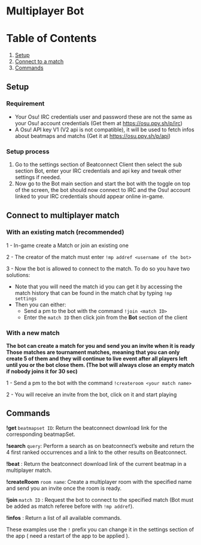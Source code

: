 # Multiplayer Bot

# Table of Contents
1. [Setup](#setup)
2. [Connect to a match](#connect-to-multiplayer-match)
3. [Commands](#commands)

## Setup

### Requirement 

- Your Osu! IRC credentials user and password these are not the same as your Osu! account credentials (Get them at https://osu.ppy.sh/p/irc)
- A Osu! API key V1 (V2 api is not compatible), it will be used to fetch infos about beatmaps and matchs (Get it at https://osu.ppy.sh/p/api)

### Setup process 

1. Go to the settings section of Beatconnect Client then select the sub section Bot, enter your IRC credentials and api key and tweak other settings if needed.
2. Now go to the Bot main section and start the bot with the toggle on top of the screen, the bot should now connect to IRC and the Osu! account linked to your IRC credentials should appear online in-game.

## Connect to multiplayer match

### With an existing match (recommended) 

1 - In-game create a Match or join an existing one 

2 - The creator of the match must enter `!mp addref <username of the bot>`

3 - Now the bot is allowed to connect to the match. To do so you have two solutions:

- Note that you will need the match id you can get it by accessing the match history that can be found in the match chat by typing `!mp settings` 
- Then you can either: 
    - Send a pm to the bot with the command `!join <match ID>`
    - Enter the `match ID` then click join from the **Bot** section of the client 
    
    
### With a new match 

**The bot can create a match for you and send you an invite when it is ready
Those matches are tournament matches, meaning that you can only create 5 of them and they will continue to live event after all players left until you or the bot close them. 
(The bot will always close an empty match if nobody joins it for 30 sec)**

1 - Send a pm to the bot with the command `!createroom <your match name>`

2 - You will receive an invite from the bot, click on it and start playing


## Commands

**!get** `beatmapset ID`: Return the beatconnect download link for the corresponding beatmapSet.

**!search** `query`: Perform a search as on beatconnect’s website and return the 4 first ranked occurrences and a link to the other results on Beatconnect.

**!beat** : Return the beatconnect download link of the current beatmap in a multiplayer match.

**!createRoom** `room name`: Create a multiplayer room with the specified name and send you an invite once the room is ready.

**!join** `match ID` : Request the bot to connect to the specified match (Bot must be added as match referee before with `!mp addref`).

**!infos** : Return a list of all available commands.

These examples use the `!` prefix you can change it in the settings section of the app ( need a restart of the app to be applied ).
